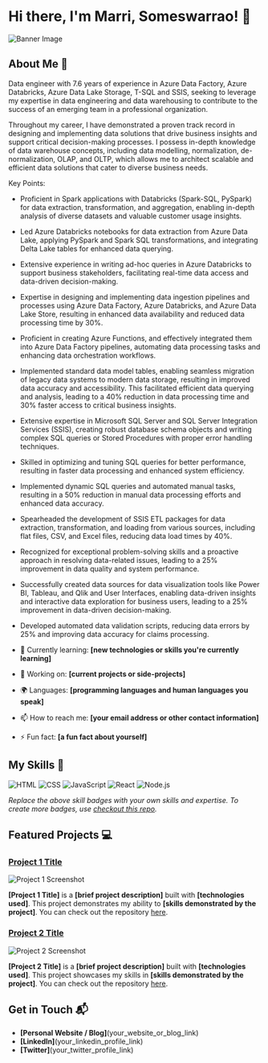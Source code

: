 # Hi there, I'm Marri, Someswarrao! 👋

![Banner Image](your_banner_image_url_here)

## About Me 🚀

Data engineer with 7.6 years of experience in Azure Data Factory, Azure Databricks, Azure Data Lake Storage, T-SQL and SSIS, seeking to leverage my expertise in data engineering and data warehousing to contribute to the success of an emerging team in a professional organization.

Throughout my career, I have demonstrated a proven track record in designing and implementing data solutions that drive business insights and support critical decision-making processes. I possess in-depth knowledge of data warehouse concepts, including data modelling, normalization, de-normalization, OLAP, and OLTP, which allows me to architect scalable and efficient data solutions that cater to diverse business needs.

Key Points:
- Proficient in Spark applications with Databricks (Spark-SQL, PySpark) for data extraction, transformation, and aggregation, enabling in-depth analysis of diverse datasets and valuable customer usage insights.
- Led Azure Databricks notebooks for data extraction from Azure Data Lake, applying PySpark and Spark SQL transformations, and integrating Delta Lake tables for enhanced data querying.
- Extensive experience in writing ad-hoc queries in Azure Databricks to support business stakeholders, facilitating real-time data access and data-driven decision-making.
- Expertise in designing and implementing data ingestion pipelines and processes using Azure Data Factory, Azure Databricks, and Azure Data Lake Store, resulting in enhanced data availability and reduced data processing time by 30%.
- Proficient in creating Azure Functions, and effectively integrated them into Azure Data Factory pipelines, automating data processing tasks and enhancing data orchestration workflows.
- Implemented standard data model tables, enabling seamless migration of legacy data systems to modern data storage, resulting in improved data accuracy and accessibility. This facilitated efficient data querying and analysis, leading to a 40% reduction in data processing time and 30% faster access to critical business insights.
- Extensive expertise in Microsoft SQL Server and SQL Server Integration Services (SSIS), creating robust database schema objects and writing complex SQL queries or Stored Procedures with proper error handling techniques.
- Skilled in optimizing and tuning SQL queries for better performance, resulting in faster data processing and enhanced system efficiency.
- Implemented dynamic SQL queries and automated manual tasks, resulting in a 50% reduction in manual data processing efforts and enhanced data accuracy.
- Spearheaded the development of SSIS ETL packages for data extraction, transformation, and loading from various sources, including flat files, CSV, and Excel files, reducing data load times by 40%.
- Recognized for exceptional problem-solving skills and a proactive approach in resolving data-related issues, leading to a 25% improvement in data quality and system performance.
- Successfully created data sources for data visualization tools like Power BI, Tableau, and Qlik and User Interfaces, enabling data-driven insights and interactive data exploration for business users, leading to a 25% improvement in data-driven decision-making.
- Developed automated data validation scripts, reducing data errors by 25% and improving data accuracy for claims processing.

- 🌱 Currently learning: **[new technologies or skills you're currently learning]**
- 🔭 Working on: **[current projects or side-projects]**
- 🌍 Languages: **[programming languages and human languages you speak]**
- 📫 How to reach me: **[your email address or other contact information]**
- ⚡ Fun fact: **[a fun fact about yourself]**

## My Skills 🧠

![HTML](https://img.shields.io/badge/-HTML-E34F26?style=flat-square&logo=html5&logoColor=white)
![CSS](https://img.shields.io/badge/-CSS-1572B6?style=flat-square&logo=css3&logoColor=white)
![JavaScript](https://img.shields.io/badge/-JavaScript-F7DF1E?style=flat-square&logo=javascript&logoColor=black)
![React](https://img.shields.io/badge/-React-61DAFB?style=flat-square&logo=react&logoColor=black)
![Node.js](https://img.shields.io/badge/-Node.js-339933?style=flat-square&logo=node.js&logoColor=white)

*Replace the above skill badges with your own skills and expertise. To create more badges, use [checkout this repo](https://github.com/alexandresanlim/Badges4-README.md-Profile).*

## Featured Projects 💻

### [Project 1 Title](project_1_link)

![Project 1 Screenshot](project_1_screenshot_url)

**[Project 1 Title]** is a **[brief project description]** built with **[technologies used]**. This project demonstrates my ability to **[skills demonstrated by the project]**. You can check out the repository [here](project_1_repository_link).

### [Project 2 Title](project_2_link)

![Project 2 Screenshot](project_2_screenshot_url)

**[Project 2 Title]** is a **[brief project description]** built with **[technologies used]**. This project showcases my skills in **[skills demonstrated by the project]**. You can check out the repository [here](project_2_repository_link).

## Get in Touch 📬

- **[Personal Website / Blog]**(your_website_or_blog_link)
- **[LinkedIn]**(your_linkedin_profile_link)
- **[Twitter]**(your_twitter_profile_link)


